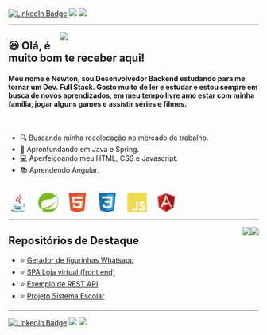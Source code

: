 <div id="badges">
  <a href = "https://linkedin.com/in/newtonambrizzi" target="_blank"><img src="https://img.shields.io/badge/LinkedIn-blue?style=for-the-badge&logo=linkedin&logoColor=white" alt="LinkedIn Badge" target="_blank"/></a>
  <a href="https://instagram.com/newtonambrizzi" target="_blank"><img src="https://img.shields.io/badge/-Instagram-%23E4405F?style=for-the-badge&logo=instagram&logoColor=white" target="_blank"></a>
  <a href = "mailto:newton.ambrizzi@gmail.com"><img src="https://img.shields.io/badge/-Gmail-%23333?style=for-the-badge&logo=gmail&logoColor=white" target="_blank"></a>
</div>

---

<img src="developer.gif" width="400px" align="right" >

## 😃 Olá, é muito bom te receber aqui!

#### Meu nome é Newton, sou Desenvolvedor Backend estudando para me tornar um Dev. Full Stack. Gosto muito de ler e estudar e estou sempre em busca de novos aprendizados, em meu tempo livre amo estar com minha família, jogar alguns games e assistir séries e filmes.
<br>

- 🔍 Buscando minha recolocação no mercado de trabalho.
- 🌱 Apronfundando em Java e Spring.
- 💻 Aperfeiçoando meu HTML, CSS e Javascript.
- 📚 Aprendendo Angular.

<div style="display: inline_block;"><br>
  <img align="center" alt="Rafa-Js" height="40" width="40" src="https://raw.githubusercontent.com/devicons/devicon/master/icons/java/java-original.svg"> &nbsp &nbsp
  <img align="center" alt="Rafa-React" height="40" width="40" src="https://raw.githubusercontent.com/devicons/devicon/master/icons/spring/spring-original.svg"> &nbsp &nbsp
  <img align="center" alt="Rafa-HTML" height="40" width="40" src="https://raw.githubusercontent.com/devicons/devicon/master/icons/html5/html5-original.svg"> &nbsp &nbsp
  <img align="center" alt="Rafa-CSS" height="40" width="40" src="https://raw.githubusercontent.com/devicons/devicon/master/icons/css3/css3-original.svg"> &nbsp &nbsp
  <img align="center" alt="Rafa-Ts" height="40" width="40" src="https://raw.githubusercontent.com/devicons/devicon/master/icons/javascript/javascript-plain.svg"> &nbsp &nbsp
  <img align="center" alt="Rafa-Csharp" height="40" width="40" src="https://raw.githubusercontent.com/devicons/devicon/master/icons/angularjs/angularjs-original.svg">
</div>

---

<img height="150" src="https://github-readme-stats.vercel.app/api?username=NewtonAmbrizzi&show_icons=true&theme=gruvbox_light&include_all_commits=true&count_private=true" align="right"/>
<img height="150" src="https://github-readme-stats.vercel.app/api/top-langs/?username=NewtonAmbrizzi&layout=compact&langs_count=7&theme=gruvbox_light" align="right"/>


## Repositórios de Destaque

- ⭐ [Gerador de figurinhas Whatsapp](https://github.com/NewtonAmbrizzi/imersao-alura)
- ⭐ [SPA Loja virtual (front end)](https://github.com/NewtonAmbrizzi/proway-computers)
- ⭐ [Exemplo de REST API](https://github.com/NewtonAmbrizzi/dslist)
- ⭐ [Projeto Sistema Escolar](https://github.com/NewtonAmbrizzi/projeto-sistema-escolar)

---

<div id="badges">
  <a href = "https://linkedin.com/in/newtonambrizzi" target="_blank"><img src="https://img.shields.io/badge/LinkedIn-blue?style=for-the-badge&logo=linkedin&logoColor=white" alt="LinkedIn Badge" target="_blank"/></a>
  <a href="https://instagram.com/newtonambrizzi" target="_blank"><img src="https://img.shields.io/badge/-Instagram-%23E4405F?style=for-the-badge&logo=instagram&logoColor=white" target="_blank"></a>
  <a href = "mailto:newton.ambrizzi@gmail.com"><img src="https://img.shields.io/badge/-Gmail-%23333?style=for-the-badge&logo=gmail&logoColor=white" target="_blank"></a>
</div>
